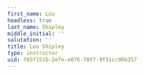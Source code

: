 ```yaml
---
first_name: Lou
headless: true
last_name: Shipley
middle_initial: ''
salutation: ''
title: Lou Shipley
type: instructor
uid: 765f151b-2e7e-e876-70f7-9f51cc96b357
---
```

